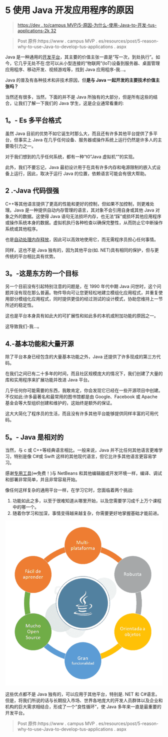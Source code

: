 # 5 使用 Java 开发应用程序的原因

> [https://dev . to/campus MVP/5-原因-为什么-使用-Java-to-开发-tus-applications-2k 32](https://dev.to/campusmvp/5-motivos-por-los-que-utilizar-java-para-desarrollar-tus-aplicaciones-2k32)

> Post 原件:https://www . campus MVP . es/resources/post/5-reason-why-to-use-Java-to-develop-tus-applications . aspx

Java 是一种通用的[开发平台](https://www.campusmvp.es/recursos/post/Descifrando-Java-lenguaje-plataforma-ediciones-implementaciones.aspx)，其主要的价值主张一直是“写一次，到处执行”。如今，它几乎无处不在:您可以从小型连接的“物联网”(IoT)设备到服务器、桌面管理应用程序、移动开发、视频游戏等，找到 Java 应用程序-我...。

Java 的普及有各种技术和非技术原因，但**是与 Java 一起开发的主要技术价值主张吗？**

当然还有很多，当然，下面的并不是 Java 所独有的大部分，但是所有这些的结合，让我们了解一下我们的 Java 学生，这是企业通常看重的:

## 1。- Es 多平台格式

虽然 Java 目前的优势不如它诞生时那么大，而且还有许多其他平台提供了多平台，但事实上 Java 在几乎任何设备、服务器或操作系统上运行仍然是许多人的主要吸引力之一。

对于我们想到的几乎任何系统，都有一种“t0”Java 虚拟机“”的实现。

此外，我们不要忘记，Java 最初设计用于在具有许多内存和电源限制的嵌入式设备上运行，因此，取决于运行 Java 的位置，依赖语言可能会有很大帮助。

## 2 .-Java 代码很强

C++等其他语言提供了更高的性能和更好的控制，但如果不加控制，则更难处理。Java 是一种提供自动内存管理的语言，其对象不会引用自身或其他 Java 对象之外的数据。这使得 Java 语句无法损坏内存，也无法“踩”或损坏其他应用程序或操作系统本身的数据。虚拟机执行各种检查以确保完整性，从而防止它中断操作系统或其他程序。

也是[自动处理内存释放](https://www.campusmvp.es/recursos/post/Modelos-de-gestion-de-memoria-II-Garbage-collector.aspx)，因此可以高效地使用它，而无需程序员担心任何事情。

同样，这也不是 Java 独有的，因为其他平台(如. NET)具有相同的保护，但与更传统的平台相比具有优势。

## 3。-这是东方的一个目标

另一个目前没有引起特别注意的问题是，在 1990 年代中期 Java 问世时，这个问题并没有现在那么普遍。物件导向可让您更轻松地建立模组化应用程式，并重复使用部分模组化应用程式，同时提供更佳的经过测试的设计模式，协助您维持上一节所述的稳定性。

这也是平台本身具有如此大的可扩展性和如此多的本机或附加功能的原因之一。

这导致我们-我...。

## 4.-基本功能和大量开源

除了平台本身已经包含的大量基本功能之外，Java 还提供了许多现成的第三方代码。

在我们之间已有二十多年的时间，而且社区规模庞大的情况下，我们创建了大量的库和实用程序来扩展功能并改进 Java 平台。

几乎任何你可能需要的东西，我敢肯定，你会发现它已经在一些开源项目中创建。不仅如此:许多最著名和最常用的图书馆都是由 Google、Facebook 或 Apache 基金会等大型组织创建和维护的，这始终是额外的保证。

这大大简化了程序员的生活，而且没有许多其他平台能够提供同样丰富的可用代码。

## 5。- Java 是相对的

当然，与 c 或 C++等经典语言相比。一般来说，Java 并不比任何其他语言更难学习，特别是像 C#或 Swift 这样的其他现代语言，但它比许多其他语言更容易学习。

感谢[专用工具](https://www.campusmvp.es/recursos/post/Los-mejores-entornos-de-desarrollo-para-Java.aspx)(∞免费！)与 NetBeans 和其他编辑器或开发环境一样，编译、调试和部署非常简单，并且非常容易开始。

像任何这样复杂的通用平台一样，在学习它时，您面临着两个挑战:

1.  功能如此之多，以至于很难知道从哪里开始，以及您需要学习成千上万个课程中的哪一个。
2.  随着你学习和加深，事情变得越来越复杂，你需要更好地掌握基础才能前进。

[![Imagen ornamental](img/7dd2abd2fb9a974baaa4f8da3154d542.png)](https://res.cloudinary.com/practicaldev/image/fetch/s--3iHwZk4g--/c_limit%2Cf_auto%2Cfl_progressive%2Cq_auto%2Cw_880/https://www.campusmvp.es/recursos/image.axd%3Fpicture%3D/2019/1T/java-ventajas.png)

这些优点都不是 Java 独有的，可以应用于其他平台，特别是. NET 和 C#语言。但是，将我们所说的话与长期投入市场、世界各地庞大的开发人员群体以及企业和机构的巨大需求相结合，形成了一个“良性循环”，使 Java 多年来一直是最重要的开发平台。

> Post 原件:https://www . campus MVP . es/resources/post/5-reason-why-to-use-Java-to-develop-tus-applications . aspx